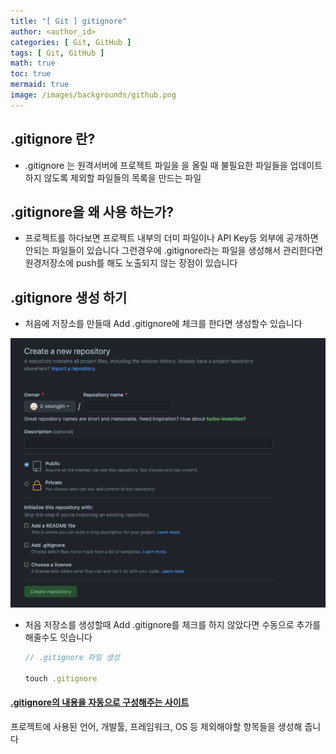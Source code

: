 ```yaml
---
title: "[ Git ] gitignore"
author: <author_id>
categories: [ Git, GitHub ]
tags: [ Git, GitHub ]
math: true
toc: true
mermaid: true
image: /images/backgrounds/github.png
---
```



## .gitignore 란?

- .gitignore 는 원격서버에 프로젝트 파일을 을 올릴 때 불필요한 파일들을 업데이트 하지 않도록 제외할 파일들의 목록을 만드는 파일

## .gitignore을 왜 사용 하는가?

- 프로젝트를 하다보면 프로젝트 내부의 더미 파일이나 API Key등 외부에 공개하면 안되는 파일들이 있습니다 그런경우에 .gitignore라는 파일을 생성해서 관리한다면 원경저장소에 push를 해도 노출되지 않는 장점이 있습니다

## .gitignore 생성 하기

- 처음에 저장소를 만들때 Add .gitignore에 체크를 한다면 생성할수 있습니다

![img](/images/postImages/git/githubgitgnore.png)

- 처음 저장소를 생성할때  Add .gitignore를 체크를 하지 않았다면 수동으로 추가를 해줄수도 잇습니다

    ```jsx
    // .gitignore 파일 생성
    
    touch .gitignore
    ```


#### [.gitignore의 내용을 자동으로 구성해주는 사이트](https://www.toptal.com/developers/gitignore)
프로젝트에 사용된 언어, 개발툴, 프레임워크, OS 등 제외해야할 항목들을 생성해 줍니다
